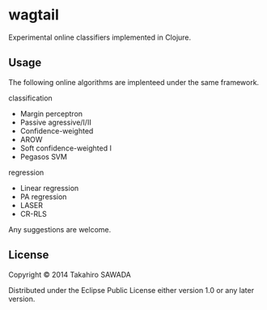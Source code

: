 # wagtail

Experimental online classifiers implemented in Clojure.

## Usage

The following online algorithms are implenteed under the same framework.

classification

 * Margin perceptron
 * Passive agressive/I/II
 * Confidence-weighted
 * AROW
 * Soft confidence-weighted I
 * Pegasos SVM

regression

 * Linear regression
 * PA regression
 * LASER
 * CR-RLS

Any suggestions are welcome.

## License

Copyright © 2014 Takahiro SAWADA

Distributed under the Eclipse Public License either version 1.0 or any later version.
